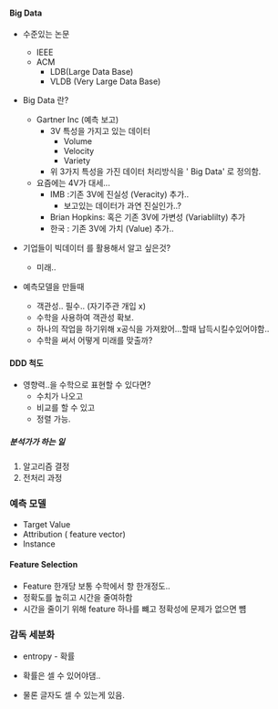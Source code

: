 #### Big Data

- 수준있는 논문 	
  - IEEE
  - ACM
    - LDB(Large Data Base)
    - VLDB (Very Large Data Base)
- Big Data 란?
  - Gartner Inc (예측 보고)
    - 3V 특성을 가지고 있는 데이터
      - Volume
      - Velocity
      - Variety
    - 위 3가지 특성을 가진 데이터 처리방식을 ' Big Data' 로 정의함.
  - 요즘에는 4V가 대세...
    - IMB :기존 3V에 진실성 (Veracity) 추가.. 
      - 보고있는 데이터가 과연 진실인가..?
    - Brian Hopkins: 혹은 기존 3V에 가변성 (Variablilty) 추가 
    - 한국 : 기존 3V에 가치 (Value) 추가..
- 기업들이 빅데이터 를 활용해서 알고 싶은것?
  - 미래..



- 예측모델을 만들때
  - 객관성.. 필수.. (자기주관 개입 x)
  - 수학을 사용하여 객관성 확보.
  - 하나의 작업을 하기위해 x공식을 가져왔어...할때 납득시킬수있어야함..
  - 수학을 써서 어떻게 미래를 맞출까?



#### DDD 척도

- 영향력..을 수학으로 표현할 수 있다면?
  - 수치가 나오고 
  - 비교를 할 수 있고 
  - 정렬 가능.





##### 분석가가 하는 일

1. 알고리즘 결정
2. 전처리 과정



### 예측 모델

- Target Value
- Attribution ( feature vector)
- Instance



#### Feature Selection

- Feature 한개당 보통 수학에서 항 한개정도..
- 정확도를 높히고 시간을 줄여하함
- 시간을 줄이기 위해 feature 하나를 뺴고 정확성에 문제가 없으면 뻄



### 감독 세분화

- entropy - 확률

- 확률은 셀 수 있어야댐..

- 물론 글자도 셀 수 있는게 있음.

  

